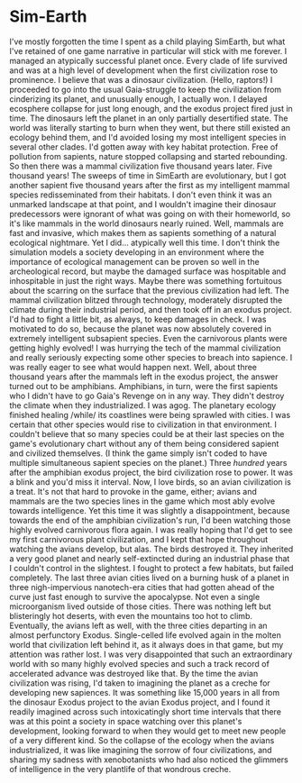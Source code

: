 # Sim-Earth

I've mostly forgotten the time I spent as a child playing SimEarth, but what I've retained of one game narrative in particular will stick with me forever.  I managed an atypically successful planet once.  Every clade of life survived and was at a high level of development when the first civilization rose to prominence.  I believe that was a dinosaur civilization.  (Hello, raptors!)  I proceeded to go into the usual Gaia-struggle to keep the civilization from cinderizing its planet, and unusually enough, I actually won.  I delayed ecosphere collapse for just long enough, and the exodus project fired just in time.  The dinosaurs left the planet in an only partially desertified state.  The world was literally starting to burn when they went, but there still existed an ecology behind them, and I'd avoided losing my most intelligent species in several other clades.  I'd gotten away with key habitat protection.  Free of pollution from sapients, nature stopped collapsing and started rebounding.
So then there was a mammal civilization five thousand years later.  Five thousand years!  The sweeps of time in SimEarth are evolutionary, but I got another sapient five thousand years after the first as my intelligent mammal species redisseminated from their habitats.  I don't even think it was an unmarked landscape at that point, and I wouldn't imagine their dinosaur predecessors were ignorant of what was going on with their homeworld, so it's like mammals in the world dinosaurs nearly ruined.  Well, mammals are fast and invasive, which makes them as sapients something of a natural ecological nightmare.  Yet I did... atypically well this time.  I don't think the simulation models a society developing in an environment where the importance of ecological management can be proven so well in the archeological record, but maybe the damaged surface was hospitable and inhospitable in just the right ways.  Maybe there was something fortuitous about the scarring on the surface that the previous civilization had left.  The mammal civilization blitzed through technology, moderately disrupted the climate during their industrial period, and then took off in an exodus project.
I'd had to fight a little bit, as always, to keep damages in check.  I was motivated to do so, because the planet was now absolutely covered in extremely intelligent subsapient species.  Even the carnivorous plants were getting highly evolved!  I was hurrying the tech of the mammal civilization and really seriously expecting some other species to breach into sapience.  I was really eager to see what would happen next.  Well, about three thousand years after the mammals left in the exodus project, the answer turned out to be amphibians.  Amphibians, in turn, were the first sapients who I didn't have to go Gaia's Revenge on in any way.  They didn't destroy the climate when they industrialized.  I was agog.  The planetary ecology finished healing /while/ its coastlines were being sprawled with cities.  I was certain that other species would rise to civilization in that environment.  I couldn't believe that so many species could be at their last species on the game's evolutionary chart without any of them being considered sapient and civilized themselves.  (I think the game simply isn't coded to have multiple simultaneous sapient species on the planet.)
Three *hundred* years after the amphibian exodus project, the bird civilization rose to power.  It was a blink and you'd miss it interval.  Now, I love birds, so an avian civilization is a treat.  It's not that hard to provoke in the game, either; avians and mammals are the two species lines in the game which most ably evolve towards intelligence.  Yet this time it was slightly a disappointment, because towards the end of the amphibian civilization's run, I'd been watching those highly evolved carnivorous flora again.  I was really hoping that I'd get to see my first carnivorous plant civilization, and I kept that hope throughout watching the avians develop, but alas.  The birds destroyed it.  They inherited a very good planet and nearly self-extincted during an industrial phase that I couldn't control in the slightest.  I fought to protect a few habitats, but failed completely.  The last three avian cities lived on a burning husk of a planet in three nigh-impervious nanotech-era cities that had gotten ahead of the curve just fast enough to survive the apocalypse.  Not even a single microorganism lived outside of those cities.  There was nothing left but blisteringly hot deserts, with even the mountains too hot to climb.  Eventually, the avians left as well, with the three cities departing in an almost perfunctory Exodus.
Single-celled life evolved again in the molten world that civilization left behind it, as it always does in that game, but my attention was rather lost.  I was very disappointed that such an extraordinary world with so many highly evolved species and such a track record of accelerated advance was destroyed like that.  By the time the avian civilization was rising, I'd taken to imagining the planet as a creche for developing new sapiences.  It was something like 15,000 years in all from the dinosaur Exodus project to the avian Exodus project, and I found it readily imagined across such intoxicatingly short time intervals that there was at this point a society in space watching over this planet's development, looking forward to when they would get to meet new people of a very different kind.  So the collapse of the ecology when the avians industrialized, it was like imagining the sorrow of four civilizations, and sharing my sadness with xenobotanists who had also noticed the glimmers of intelligence in the very plantlife of that wondrous creche.